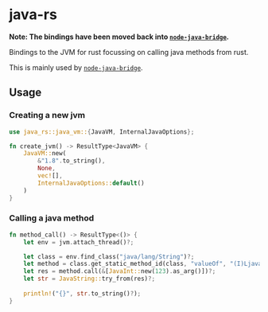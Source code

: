 # java-rs

**Note: The bindings have been moved back into [`node-java-bridge`](https://github.com/MarkusJx/node-java-bridge).**

Bindings to the JVM for rust focussing on calling java methods from rust.

This is mainly used by [`node-java-bridge`](https://github.com/MarkusJx/node-java-bridge).

## Usage

### Creating a new jvm

```rust
use java_rs::java_vm::{JavaVM, InternalJavaOptions};

fn create_jvm() -> ResultType<JavaVM> {
    JavaVM::new(
        &"1.8".to_string(),
        None,
        vec![],
        InternalJavaOptions::default()
    )
}
```

### Calling a java method

```rust
fn method_call() -> ResultType<()> {
    let env = jvm.attach_thread()?;

    let class = env.find_class("java/lang/String")?;
    let method = class.get_static_method_id(class, "valueOf", "(I)Ljava/lang/String;")?;
    let res = method.call(&[JavaInt::new(123).as_arg()])?;
    let str = JavaString::try_from(res)?;
    
    println!("{}", str.to_string()?);
}
```

